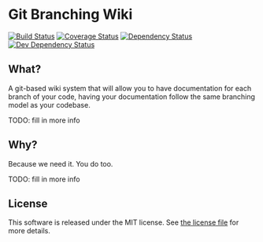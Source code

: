 Git Branching Wiki
=====================================================

[![Build Status](https://travis-ci.org/silvermine/git-branching-wiki.png?branch=master)](https://travis-ci.org/silvermine/git-branching-wiki)
[![Coverage Status](https://coveralls.io/repos/github/silvermine/git-branching-wiki/badge.svg?branch=master)](https://coveralls.io/github/silvermine/git-branching-wiki?branch=master)
[![Dependency Status](https://david-dm.org/silvermine/git-branching-wiki.png)](https://david-dm.org/silvermine/git-branching-wiki)
[![Dev Dependency Status](https://david-dm.org/silvermine/git-branching-wiki/dev-status.png)](https://david-dm.org/silvermine/git-branching-wiki#info=devDependencies&view=table)


What?
-------------

A git-based wiki system that will allow you to have documentation for each branch of your code, having your
documentation follow the same branching model as your codebase.

TODO: fill in more info


Why?
----

Because we need it. You do too.

TODO: fill in more info


License
-------

This software is released under the MIT license. See [the license file](LICENSE) for more details.
